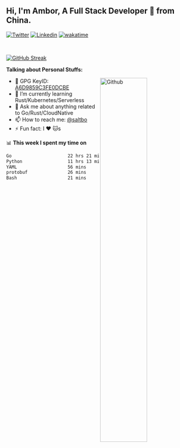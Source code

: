 ## Hi, I'm Ambor, A Full Stack Developer 🚀 from China.

[![Twitter](https://img.shields.io/badge/-saltbo-1ca0f1?style=flat&logo=twitter&logoColor=white)](https://twitter.com/rdsaltbo)
[![Linkedin](https://img.shields.io/badge/-saltbo-blue?style=flat&logo=Linkedin&logoColor=white)](https://www.linkedin.com/in/saltbo/)
[![wakatime](https://wakatime.com/badge/user/f82b1c77-faab-48cd-aef5-a12c0aff104b.svg)](https://wakatime.com/@f82b1c77-faab-48cd-aef5-a12c0aff104b)

&nbsp;  

[![GitHub Streak](http://github-readme-streak-stats.herokuapp.com?user=saltbo&hide_border=true&date_format=M%20j%5B%2C%20Y%5D)](https://git.io/streak-stats)

**Talking about Personal Stuffs:**
<!-- Any image aligned to the right. Beware the width  -->
<img width="50%" align="right" alt="Github" src="https://raw.githubusercontent.com/saltbo/saltbo/master/images/git-header.svg" />

- 🤘 GPG KeyID: [A6D9859C3FE0DCBE](https://saltbo.cn/pgp_keys.asc)
- 🌱 I’m currently learning Rust/Kubernetes/Serverless
- 💬 Ask me about anything related to Go/Rust/CloudNative
- 📫 How to reach me: [@saltbo](https://t.me/saltbo)
- ⚡ Fun fact: I :heart: :cat:s


📊 **This week I spent my time on**
<!--START_SECTION:waka-->

```txt
Go                     22 hrs 21 mins  ███████████████░░░░░░░░░░   60.49 %
Python                 11 hrs 13 mins  ███████▓░░░░░░░░░░░░░░░░░   30.35 %
YAML                   56 mins         ▓░░░░░░░░░░░░░░░░░░░░░░░░   02.54 %
protobuf               26 mins         ▒░░░░░░░░░░░░░░░░░░░░░░░░   01.20 %
Bash                   21 mins         ▒░░░░░░░░░░░░░░░░░░░░░░░░   00.95 %
```

<!--END_SECTION:waka-->

